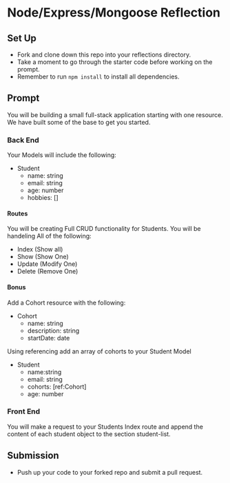 # Node/Express/Mongoose Reflection

## Set Up
- Fork and clone down this repo into your reflections directory.
- Take a moment to go through the starter code before working on the prompt.
- Remember to run `npm install` to install all dependencies. 

## Prompt
You will be building a small full-stack application starting with one resource. We have built some of the base to get you started.

### Back End
Your Models will include the following:

- Student
    - name: string
    - email: string
    - age: number
    - hobbies: []


#### Routes
You will be creating Full CRUD functionality for Students. 
You will be handeling All of the following: 
- Index (Show all)
- Show (Show One)
- Update (Modify One)
- Delete (Remove One)


#### Bonus 
Add a Cohort resource with the following:

- Cohort
    - name: string
    - description: string
    - startDate: date

Using referencing add an array of cohorts to your Student Model

- Student
    - name:string
    - email: string
    - cohorts: [ref:Cohort]
    - age: number


### Front End

You will make a request to your Students Index route and append the content of each student object to the section student-list.


## Submission
- Push up your code to your forked repo and submit a pull request. 